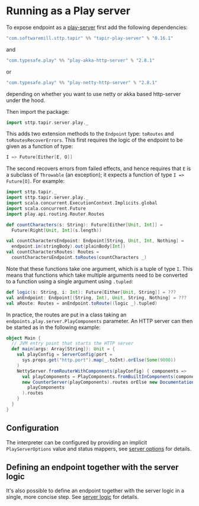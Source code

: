 # Running as a Play server

To expose endpoint as a [play-server](https://www.playframework.com/) first add the following dependencies:
```scala
"com.softwaremill.sttp.tapir" %% "tapir-play-server" % "0.16.1"
```
and 
```scala
"com.typesafe.play" %% "play-akka-http-server" % "2.8.1"
```

or

```scala
"com.typesafe.play" %% "play-netty-http-server" % "2.8.1"
```

depending on whether you want to use netty or akka based http-server under the hood.


Then import the package:

```scala
import sttp.tapir.server.play._
```

This adds two extension methods to the `Endpoint` type: `toRoutes` and `toRoutesRecoverErrors`. This first requires the 
logic of the endpoint to be given as a function of type:

```scala
I => Future[Either[E, O]]
```

The second recovers errors from failed effects, and hence requires that `E` is 
a subclass of `Throwable` (an exception); it expects a function of type `I => Future[O]`. For example:

```scala
import sttp.tapir._
import sttp.tapir.server.play._
import scala.concurrent.ExecutionContext.Implicits.global
import scala.concurrent.Future
import play.api.routing.Router.Routes

def countCharacters(s: String): Future[Either[Unit, Int]] = 
  Future(Right[Unit, Int](s.length))

val countCharactersEndpoint: Endpoint[String, Unit, Int, Nothing] = 
  endpoint.in(stringBody).out(plainBody[Int])
val countCharactersRoutes: Routes = 
  countCharactersEndpoint.toRoutes(countCharacters _)
```

Note that these functions take one argument, which is a tuple of type `I`. This means that functions which take multiple 
arguments need to be converted to a function using a single argument using `.tupled`:

```scala
def logic(s: String, i: Int): Future[Either[Unit, String]] = ???
val anEndpoint: Endpoint[(String, Int), Unit, String, Nothing] = ??? 
val aRoute: Routes = anEndpoint.toRoute((logic _).tupled)
```

In practice, the routes are put in a class taking an `endpoints.play.server.PlayComponents` parameter. 
An HTTP server can then be started as in the following example:

```scala
object Main {
  // JVM entry point that starts the HTTP server
  def main(args: Array[String]): Unit = {
    val playConfig = ServerConfig(port =
      sys.props.get("http.port").map(_.toInt).orElse(Some(9000))
    )
    NettyServer.fromRouterWithComponents(playConfig) { components =>
      val playComponents = PlayComponents.fromBuiltInComponents(components)
      new CounterServer(playComponents).routes orElse new DocumentationServer(
        playComponents
      ).routes
    }
  }
}
```

## Configuration

The interpreter can be configured by providing an implicit `PlayServerOptions` value and status mappers, see
[server options](options.html) for details.

## Defining an endpoint together with the server logic

It's also possible to define an endpoint together with the server logic in a single, more concise step. See
[server logic](logic.html) for details.

